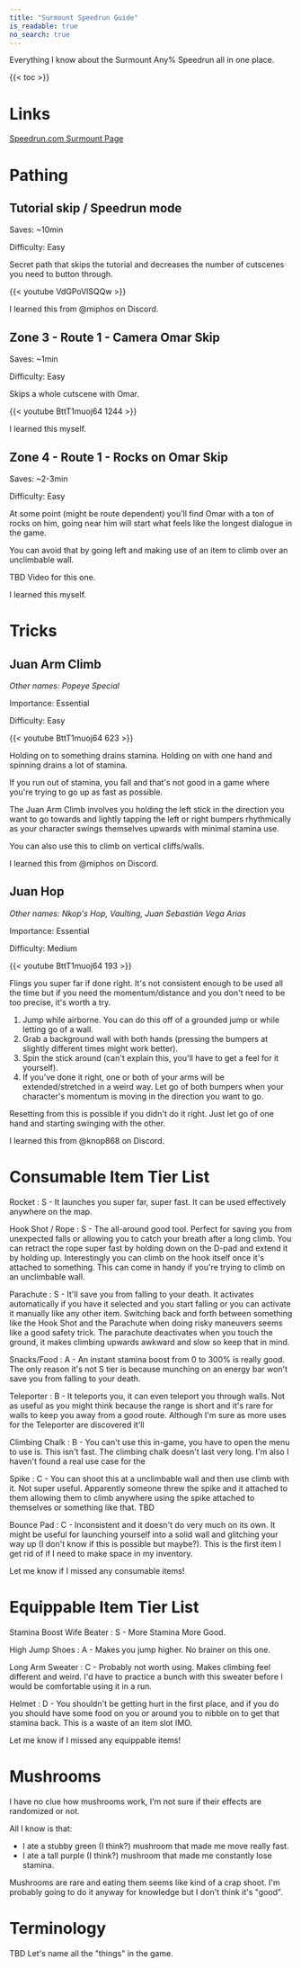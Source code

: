 ```yaml
---
title: "Surmount Speedrun Guide"
is_readable: true
no_search: true
---
```


Everything I know about the Surmount Any% Speedrun all in one place. 

<!--more-->

{{< toc >}}

# Links

[Speedrun.com Surmount Page](https://www.speedrun.com/Surmount)

# Pathing

## Tutorial skip / Speedrun mode

Saves: ~10min

Difficulty: Easy

Secret path that skips the tutorial and decreases the number of cutscenes you need to button through.

{{< youtube VdGPoVlSQQw >}}

I learned this from @miphos on Discord.

## Zone 3 - Route 1 - Camera Omar Skip

Saves: ~1min

Difficulty: Easy

Skips a whole cutscene with Omar.

{{< youtube BttT1muoj64 1244 >}}

I learned this myself.

## Zone 4 - Route 1 - Rocks on Omar Skip

Saves: ~2-3min

Difficulty: Easy

At some point (might be route dependent) you'll find Omar with a ton of rocks on him, going near him will start what feels like the longest dialogue in the game.

You can avoid that by going left and making use of an item to climb over an unclimbable wall.

TBD Video for this one.

I learned this myself.

# Tricks

## Juan Arm Climb

*Other names: Popeye Special*

Importance: Essential

Difficulty: Easy

{{< youtube BttT1muoj64 623 >}}

Holding on to something drains stamina. Holding on with one hand and spinning drains a lot of stamina.

If you run out of stamina, you fall and that's not good in a game where you're trying to go up as fast as possible.

The Juan Arm Climb involves you holding the left stick in the direction you want to go towards and lightly tapping the left or right bumpers rhythmically as your character swings themselves upwards with minimal stamina use.

You can also use this to climb on vertical cliffs/walls.

I learned this from @miphos on Discord.

## Juan Hop

*Other names: Nkop's Hop, Vaulting, Juan Sebastián Vega Arias*

Importance: Essential

Difficulty: Medium

{{< youtube BttT1muoj64 193 >}}

Flings you super far if done right. It's not consistent enough to be used all the time but if you need the momentum/distance and you don't need to be too precise, it's worth a try.

1. Jump while airborne. You can do this off of a grounded jump or while letting go of a wall.
2. Grab a background wall with both hands (pressing the bumpers at slightly different times might work better).
3. Spin the stick around (can't explain this, you'll have to get a feel for it yourself).
4. If you've done it right, one or both of your arms will be extended/stretched in a weird way. Let go of both bumpers when your character's momentum is moving in the direction you want to go.

Resetting from this is possible if you didn't do it right. Just let go of one hand and starting swinging with the other.

I learned this from @knop868 on Discord.

# Consumable Item Tier List

Rocket
: S - It launches you super far, super fast. It can be used effectively anywhere on the map.

Hook Shot / Rope
: S - The all-around good tool. Perfect for saving you from unexpected falls or allowing you to catch your breath after a long climb. You can retract the rope super fast by holding down on the D-pad and extend it by holding up. Interestingly you can climb on the hook itself once it's attached to something. This can come in handy if you're trying to climb on an unclimbable wall.

Parachute
: S - It'll save you from falling to your death. It activates automatically if you have it selected and you start falling or you can activate it manually like any other item. Switching back and forth between something like the Hook Shot and the Parachute when doing risky maneuvers seems like a good safety trick. The parachute deactivates when you touch the ground, it makes climbing upwards awkward and slow so keep that in mind.

Snacks/Food
: A - An instant stamina boost from 0 to 300% is really good. The only reason it's not S tier is because munching on an energy bar won't save you from falling to your death.

Teleporter
: B - It teleports you, it can even teleport you through walls. Not as useful as you might think because the range is short and it's rare for walls to keep you away from a good route. Although I'm sure as more uses for the Teleporter are discovered it'll 

Climbing Chalk
: B - You can't use this in-game, you have to open the menu to use is. This isn't fast. The climbing chalk doesn't last very long. I'm also I haven't found a real use case for the 

Spike
: C - You can shoot this at a unclimbable wall and then use climb with it. Not super useful. Apparently someone threw the spike and it attached to them allowing them to climb anywhere using the spike attached to themselves or something like that. TBD

Bounce Pad
: C - Inconsistent and it doesn't do very much on its own. It might be useful for launching yourself into a solid wall and glitching your way up (I don't know if this is possible but maybe?). This is the first item I get rid of if I need to make space in my inventory.

Let me know if I missed any consumable items!

# Equippable Item Tier List

Stamina Boost Wife Beater
: S - More Stamina More Good.

High Jump Shoes
: A - Makes you jump higher. No brainer on this one.

Long Arm Sweater
: C - Probably not worth using. Makes climbing feel different and weird. I'd have to practice a bunch with this sweater before I would be comfortable using it in a run.

Helmet
: D - You shouldn't be getting hurt in the first place, and if you do you should have some food on you or around you to nibble on to get that stamina back. This is a waste of an item slot IMO.

Let me know if I missed any equippable items!

# Mushrooms

I have no clue how mushrooms work, I'm not sure if their effects are randomized or not.

All I know is that:
- I ate a stubby green (I think?) mushroom that made me move really fast.
- I ate a tall purple (I think?) mushroom that made me constantly lose stamina.

Mushrooms are rare and eating them seems like kind of a crap shoot. I'm probably going to do it anyway for knowledge but I don't think it's "good".

# Terminology

TBD Let's name all the "things" in the game.
